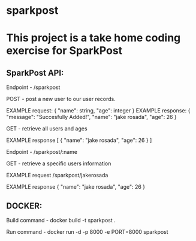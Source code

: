 # sparkpost

This project is a take home coding exercise for SparkPost
=============

SparkPost API:
---------------
Endpoint - /sparkpost

POST - post a new user to our user records. 

EXAMPLE request:
{
  "name": string,
  "age": integer
 }
 EXAMPLE response:
 {
    "message": "Succesfully Added!",
    "name": "jake rosada",
    "age": 26
}
 
 GET - retrieve all users and ages
 
 EXAMPLE response
 [
    {
        "name": "jake rosada",
        "age": 26
    }
]

Endpoint - /sparkpost/:name

GET - retrieve a specific users information

EXAMPLE request
/sparkpost/jakerosada

EXAMPLE response
{
    "name": "jake rosada",
    "age": 26
}

DOCKER:
---------------
Build command - docker build -t sparkpost .

Run command - docker run -d -p 8000 -e PORT=8000 sparkpost

